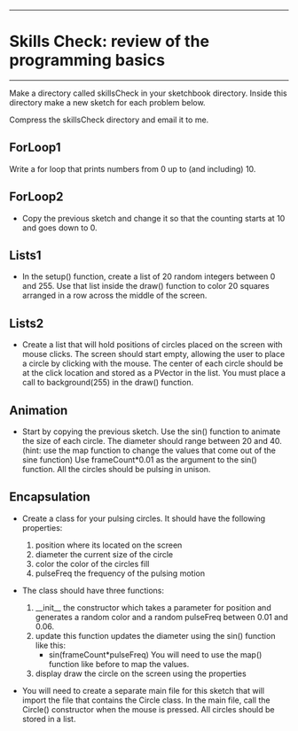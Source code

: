 --------------------------------
# Skills Check: review of the programming basics

--------------------------------

Make a directory called skillsCheck in your sketchbook directory. Inside this directory make a new sketch for each problem below. 

Compress the skillsCheck directory and email it to me.

## ForLoop1

Write a for loop that prints numbers from 0 up to (and including) 10.

## ForLoop2
- Copy the previous sketch and change it so that the counting starts at 10 and goes down to 0.

## Lists1
- In the setup() function, create a list of 20 random integers between 0 and 255.  Use that list inside the draw() function to color 20 squares arranged in a row across the middle of the screen.

## Lists2
- Create a list that will hold positions of circles placed on the screen with mouse clicks. The screen should start empty, allowing the user to place a circle by clicking with the mouse. The center of each circle should be at the click location and stored as a PVector in the list. You must place a call to background(255) in the draw() function.

## Animation
- Start by copying the previous sketch. Use the sin() function to animate the size of each circle. The diameter should range between 20 and 40. (hint: use the map function to change the values that come out of the sine function) Use frameCount*0.01 as the argument to the sin() function. All the circles should be pulsing in unison.

## Encapsulation
- Create a class for your pulsing circles. It should have the following properties:

	1. position where its located on the screen
	2. diameter the current size of the circle
	3. color the color of the circles fill
	4. pulseFreq the frequency of the pulsing motion
- The class should have three functions:

	1) \_\_init\_\_ the constructor which takes a parameter for position and generates a random color and a random pulseFreq between 0.01 and 0.06.
	2) update this function updates the diameter using the sin() function like this:
		- sin(frameCount*pulseFreq)
		You will need to use the map() function like before to map the values.
	3) display draw the circle on the screen using the properties
	
- You will need to create a separate main file for this sketch that will import the file that
contains the Circle class. In the main file, call the Circle() constructor when the mouse is
pressed. All circles should be stored in a list.

